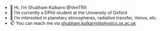 - 👋 Hi, I’m Shubham Kulkarni @VenTRX
- 🌱 I’m currently a DPhil student at the University of Oxford
- 👀 I’m interested in planetary atmospheres, radiative transfer, Venus, etc.
- 📫 You can reach me via shubham.kulkarni@physics.ox.ac.uk

<!---
VenTRX/VenTRX is a ✨ special ✨ repository because its `README.md` (this file) appears on your GitHub profile.
You can click the Preview link to take a look at your changes.
--->
